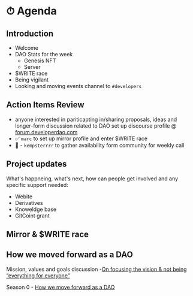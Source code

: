 # ⏱ Agenda

## Introduction

- Welcome
- DAO Stats for the week
  - Genesis NFT
  - Server
- $WRITE race
- Being vigilant
- Looking and moving events channel to `#developers`

## Action Items Review

- anyone interested in pariticapting in/sharing proposals, ideas and longer-form
  discussion related to DAO set up discourse profile @
  [forum.developerdao.com](https://forum.developerdao.com/)
- ✅ `marc` to set up mirror profile and enter $WRITE race
- 🛑 - `kempsterrrr` to gather availability form community for weekly call

## Project updates

What's happneing, what's next, how can people get involved and any specific
support needed:

- Webite
- Derivatives
- Knoweldge base
- GitCoint grant

## Mirror & $WRITE race

## How we moved forward as a DAO

Mission, values and goals
discussion -[On focusing the vision & not being “everything for everyone”](https://forum.developerdao.com/t/on-focusing-the-vision-not-being-everything-for-everyone/50)

Season 0 -
[How we move forward as a DAO](https://forum.developerdao.com/t/how-we-move-forward-as-a-dao-seaon-0/56)
